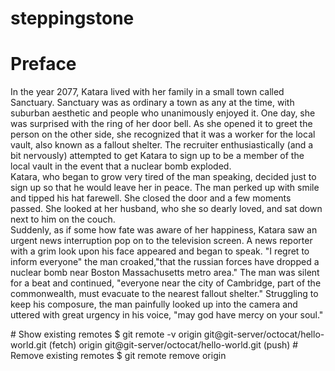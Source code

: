 # steppingstone
<!DOCTYPE html>
<html>

  <body>
    <h1> Preface</h1>
    <p> In  the year 2077, Katara lived with her family in a small town called Sanctuary. Sanctuary was as ordinary a town as any at the time, with suburban aesthetic and people who unanimously enjoyed it. One day, she was surprised with the ring of her door bell. As she opened it to greet the person on the other side, she recognized that it was a worker for the local vault, also known as a fallout shelter. The recruiter enthusiastically (and a bit nervously) attempted to get Katara to sign up to be a member of the local vault in the event that a nuclear bomb exploded.</br> Katara, who began to grow very tired of the man speaking, decided just to sign up so that he would leave her in peace. The man perked up with smile and tipped his hat farewell. She closed the door and a few moments passed. She looked at her husband, who she so dearly loved, and sat down next to him on the couch. </br> Suddenly, as if some how fate was aware of her happiness, Katara saw an urgent news interruption pop on to the television screen. A news reporter with a grim look upon his face appeared and began to speak. "I regret to inform everyone" the man croaked,"that the russian forces have dropped a nuclear bomb near Boston Massachusetts metro area." The man was silent for a beat and continued, "everyone near the city of Cambridge, part of the commonwealth, must evacuate to the nearest fallout shelter." Struggling to keep his composure, the man painfully looked up into the camera and uttered with great urgency in his voice, "may god have mercy on your soul."</p>
  </body>
</html>
# Show existing remotes
$ git remote -v
origin git@git-server/octocat/hello-world.git (fetch)
origin git@git-server/octocat/hello-world.git (push)
# Remove existing remotes
$ git remote remove origin
